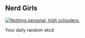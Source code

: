## Nerd Girls
[![Nothing personal, high schoolers.](https://imgs.xkcd.com/comics/nerd_girls.jpg)](https://xkcd.com/67/ "Nothing personal, high schoolers.")

Your daily random xkcd
